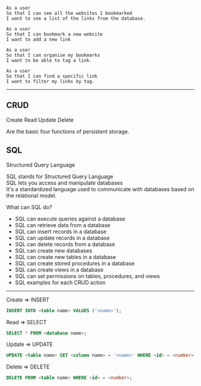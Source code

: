 ```
As a user
So that I can see all the websites I bookmarked
I want to see a list of the links from the database.
```

```
As a user
So that I can bookmark a new website
I want to add a new link
```
```
As a user
So that I can organise my bookmarks
I want to be able to tag a link.
```
```
As a user
So that I can find a specific link
I want to filter my links by tag.
```

-----------

CRUD
----

Create
Read
Update
Delete

Are the basic four functions of persistent storage.

SQL
---
Structured
Query
Language


SQL stands for Structured Query Language  
SQL lets you access and manipulate databases  
It's a standardized language used to communicate with databases based on the relational model.

What can SQL do?
- SQL can execute queries against a database
- SQL can retrieve data from a database
- SQL can insert records in a database
- SQL can update records in a database
- SQL can delete records from a database
- SQL can create new databases
- SQL can create new tables in a database
- SQL can create stored procedures in a database
- SQL can create views in a database
- SQL can set permissions on tables, procedures, and views
- SQL examples for each CRUD action
----
Create => INSERT  
```SQL
INSERT INTO <table name> VALUES ('<name>');
```  
Read => SELECT  
```SQL
SELECT * FROM <database name>;
```
Update => UPDATE   
```SQL
UPDATE <table name> SET <column name> = '<name>' WHERE <id> = <number>;
```
Delete => DELETE  
```SQL
DELETE FROM <table name> WHERE <id> = <number>;
```
